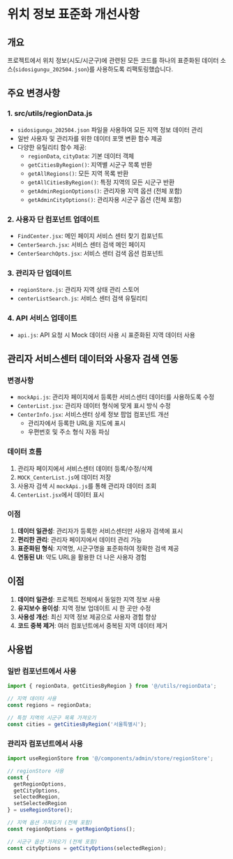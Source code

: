 # 위치 정보 표준화 개선사항

## 개요
프로젝트에서 위치 정보(시도/시군구)에 관련된 모든 코드를 하나의 표준화된 데이터 소스(`sidosigungu_202504.json`)를 사용하도록 리팩토링했습니다.

## 주요 변경사항

### 1. src/utils/regionData.js
- `sidosigungu_202504.json` 파일을 사용하여 모든 지역 정보 데이터 관리
- 일반 사용자 및 관리자를 위한 데이터 포맷 변환 함수 제공
- 다양한 유틸리티 함수 제공:
  - `regionData`, `cityData`: 기본 데이터 객체
  - `getCitiesByRegion()`: 지역별 시군구 목록 반환
  - `getAllRegions()`: 모든 지역 목록 반환
  - `getAllCitiesByRegion()`: 특정 지역의 모든 시군구 반환
  - `getAdminRegionOptions()`: 관리자용 지역 옵션 (전체 포함)
  - `getAdminCityOptions()`: 관리자용 시군구 옵션 (전체 포함)

### 2. 사용자 단 컴포넌트 업데이트
- `FindCenter.jsx`: 메인 페이지 서비스 센터 찾기 컴포넌트
- `CenterSearch.jsx`: 서비스 센터 검색 메인 페이지
- `CenterSearchOpts.jsx`: 서비스 센터 검색 옵션 컴포넌트

### 3. 관리자 단 업데이트
- `regionStore.js`: 관리자 지역 상태 관리 스토어
- `centerListSearch.js`: 서비스 센터 검색 유틸리티

### 4. API 서비스 업데이트
- `api.js`: API 요청 시 Mock 데이터 사용 시 표준화된 지역 데이터 사용

## 관리자 서비스센터 데이터와 사용자 검색 연동

### 변경사항
- `mockApi.js`: 관리자 페이지에서 등록한 서비스센터 데이터를 사용하도록 수정
- `CenterList.jsx`: 관리자 데이터 형식에 맞게 표시 방식 수정
- `CenterInfo.jsx`: 서비스센터 상세 정보 팝업 컴포넌트 개선
  - 관리자에서 등록한 URL을 지도에 표시
  - 우편번호 및 주소 형식 자동 파싱

### 데이터 흐름
1. 관리자 페이지에서 서비스센터 데이터 등록/수정/삭제
2. `MOCK_CenterList.js`에 데이터 저장
3. 사용자 검색 시 `mockApi.js`를 통해 관리자 데이터 조회
4. `CenterList.jsx`에서 데이터 표시

### 이점
1. **데이터 일관성**: 관리자가 등록한 서비스센터만 사용자 검색에 표시
2. **편리한 관리**: 관리자 페이지에서 데이터 관리 가능
3. **표준화된 형식**: 지역명, 시군구명을 표준화하여 정확한 검색 제공
4. **연동된 UI**: 약도 URL을 활용한 더 나은 사용자 경험

## 이점
1. **데이터 일관성**: 프로젝트 전체에서 동일한 지역 정보 사용
2. **유지보수 용이성**: 지역 정보 업데이트 시 한 곳만 수정
3. **사용성 개선**: 최신 지역 정보 제공으로 사용자 경험 향상
4. **코드 중복 제거**: 여러 컴포넌트에서 중복된 지역 데이터 제거

## 사용법

### 일반 컴포넌트에서 사용
```jsx
import { regionData, getCitiesByRegion } from '@/utils/regionData';

// 지역 데이터 사용
const regions = regionData;

// 특정 지역의 시군구 목록 가져오기
const cities = getCitiesByRegion('서울특별시');
```

### 관리자 컴포넌트에서 사용
```jsx
import useRegionStore from '@/components/admin/store/regionStore';

// regionStore 사용
const { 
  getRegionOptions, 
  getCityOptions, 
  selectedRegion, 
  setSelectedRegion 
} = useRegionStore();

// 지역 옵션 가져오기 (전체 포함)
const regionOptions = getRegionOptions();

// 시군구 옵션 가져오기 (전체 포함)
const cityOptions = getCityOptions(selectedRegion);
``` 